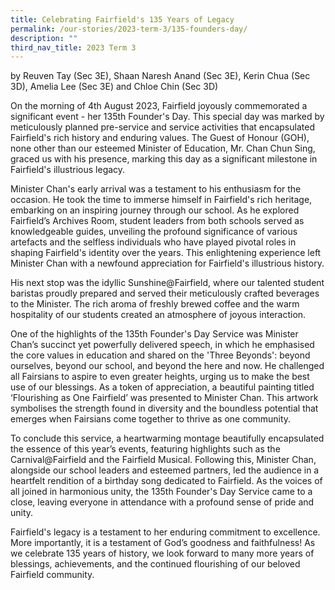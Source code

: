 ```yaml
---
title: Celebrating Fairfield's 135 Years of Legacy
permalink: /our-stories/2023-term-3/135-founders-day/
description: ""
third_nav_title: 2023 Term 3
---
```



by Reuven Tay (Sec 3E), Shaan Naresh Anand (Sec 3E), Kerin Chua (Sec 3D), Amelia Lee (Sec 3E) and Chloe Chin (Sec 3D)

On the morning of 4th August 2023, Fairfield joyously commemorated a significant event - her 135th Founder's Day. This special day was marked by meticulously planned pre-service and service activities that encapsulated Fairfield's rich history and enduring values. The Guest of Honour (GOH), none other than our esteemed Minister of Education, Mr. Chan Chun Sing, graced us with his presence, marking this day as a significant milestone in Fairfield's illustrious legacy. 

Minister Chan's early arrival was a testament to his enthusiasm for the occasion. He took the time to immerse himself in Fairfield's rich heritage, embarking on an inspiring journey through our school. As he explored Fairfield’s Archives Room, student leaders from both schools served as knowledgeable guides, unveiling the profound significance of various artefacts and the selfless individuals who have played pivotal roles in shaping Fairfield's identity over the years. This enlightening experience left Minister Chan with a newfound appreciation for Fairfield's illustrious history.

His next stop was the idyllic Sunshine@Fairfield, where our talented student baristas proudly prepared and served their meticulously crafted beverages to the Minister. The rich aroma of freshly brewed coffee and the warm hospitality of our students created an atmosphere of joyous interaction.

One of the highlights of the 135th Founder's Day Service was Minister Chan’s succinct yet powerfully delivered speech, in which he emphasised the core values in education and shared on the 'Three Beyonds': beyond ourselves, beyond our school, and beyond the here and now. He challenged all Fairsians to aspire to even greater heights, urging us to make the best use of our blessings. As a token of appreciation, a beautiful painting titled ‘Flourishing as One Fairfield’ was presented to Minister Chan. This artwork symbolises the strength found in diversity and the boundless potential that emerges when Fairsians come together to thrive as one community.

To conclude this service, a heartwarming montage beautifully encapsulated the essence of this year’s events, featuring highlights such as the Carnival@Fairfield and the Fairfield Musical. Following this, Minister Chan, alongside our school leaders and esteemed partners, led the audience in a heartfelt rendition of a birthday song dedicated to Fairfield. As the voices of all joined in harmonious unity, the 135th Founder's Day Service came to a close, leaving everyone in attendance with a profound sense of pride and unity.

Fairfield's legacy is a testament to her enduring commitment to excellence. More importantly, it is a testament of God’s goodness and faithfulness! As we celebrate 135 years of history, we look forward to many more years of blessings, achievements, and the continued flourishing of our beloved Fairfield community.


